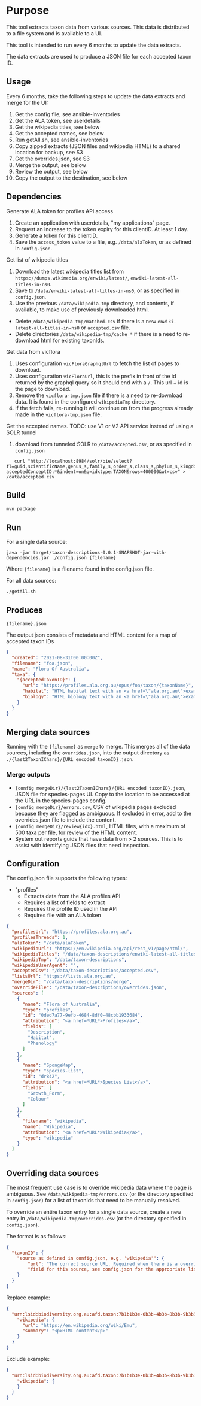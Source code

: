 # Purpose
This tool extracts taxon data from various sources. This data is distributed to a file system and is available to a UI.

This tool is intended to run every 6 months to update the data extracts.

The data extracts are used to produce a JSON file for each accepted taxon ID.

## Usage
Every 6 months, take the following steps to update the data extracts and merge for the UI:
1. Get the config file, see ansible-inventories
2. Get the ALA token, see userdetails
3. Get the wikipedia titles, see below
4. Get the accepted names, see below 
5. Run getAll.sh, see ansible-inventories 
6. Copy zipped extracts (JSON files and wikipedia HTML) to a shared location for backup, see S3 
7. Get the overrides.json, see S3 
8. Merge the output, see below 
9. Review the output, see below 
10. Copy the output to the destination, see below

## Dependencies
Generate ALA token for profiles API access
1. Create an application with userdetails, "my applications" page.
2. Request an increase to the token expiry for this clientID. At least 1 day.
3. Generate a token for this clientID.
4. Save the `access_token` value to a file, e.g. `/data/alaToken`, or as defined in `config.json`.

Get list of wikipedia titles 
1. Download the latest wikipedia titles list from `https://dumps.wikimedia.org/enwiki/latest/`, `enwiki-latest-all-titles-in-ns0`.
2. Save to `/data/enwiki-latest-all-titles-in-ns0`, or as specified in `config.json`.
3. Use the previous `/data/wikipedia-tmp` directory, and contents, if available, to make use of previously downloaded html. 
 - Delete `/data/wikipedia-tmp/matched.csv` if there is a new `enwiki-latest-all-titles-in-ns0` or `accepted.csv` file.
 - Delete directories `/data/wikipedia-tmp/cache_*` if there is a need to re-download html for existing taxonIds.

Get data from vicflora
1. Uses configuration `vicFloraGraphqlUrl` to fetch the list of pages to download. 
2. Uses configuration `vicFloraUrl`, this is the prefix in front of the id returned by the graphql query so it should end with a `/`. This url + id is the page to download.
3. Remove the `vicflora-tmp.json` file if there is a need to re-download data. It is found in the configured `wikipediaTmp` directory.
4. If the fetch fails, re-running it will continue on from the progress already made in the `vicflora-tmp.json` file.

Get the accepted names. TODO: use V1 or V2 API service instead of using a SOLR tunnel
1. download from tunneled SOLR to `/data/accepted.csv`, or as specified in `config.json`
```shell
   curl "http://localhost:8984/solr/bie/select?fl=guid,scientificName,genus_s,family_s,order_s,class_s,phylum_s,kingdom_s&fq=-acceptedConceptID:*&indent=on&q=idxtype:TAXON&rows=400000&wt=csv" > /data/accepted.csv
```

## Build

```shell
mvn package
```

## Run

For a single data source:
```shell
java -jar target/taxon-descriptions-0.0.1-SNAPSHOT-jar-with-dependencies.jar ./config.json {filename}
```
Where `{filename}` is a filename found in the config.json file.

For all data sources:
```shell
./getAll.sh
```

## Produces
```shell
{filename}.json
```

The output json consists of metadata and HTML content for a map of accepted taxon IDs

```json
{
  "created": "2021-08-31T00:00:00Z",
  "filename": "foa.json",
  "name": "Flora Of Australia",
  "taxa": {
    "{acceptedTaxonID}": {
      "url": "https://profiles.ala.org.au/opus/foa/taxon/{taxonName}",
      "habitat": "HTML habitat text with an <a href=\"ala.org.au\">example a tag</>",
      "biology": "HTML biology text with an <a href=\"ala.org.au\">example a tag</>"
    }
  }
}
```

## Merging data sources

Running with the `{filename}` as `merge` to merge. This merges all of the data sources, including the
`overrides.json`, into the output directory as `./{last2TaxonIChars}/{URL encoded taxonID}.json`.

### Merge outputs
- `{config mergeDir}/{last2TaxonIChars}/{URL encoded taxonID}.json`, JSON file for species-pages UI. Copy to the location to be accessed at the URL in the species-pages config.
- `{config mergeDir}/errors.csv`, CSV of wikipedia pages excluded because they are flagged as ambiguous. If excluded in error, add to the overrides.json file to include the content.
- `{config mergeDir}/review{idx}.html`, HTML files, with a maximum of 500 taxa per file, for review of the HTML content.
- System out reports guids that have data from > 2 sources. This is to assist with identifying JSON files that need inspection.

## Configuration

The config.json file supports the following types:
- "profiles"
  - Extracts data from the ALA profiles API
  - Requires a list of fields to extract
  - Requires the profile ID used in the API
  - Requires file with an ALA token

```json
{
  "profilesUrl": "https://profiles.ala.org.au",
  "profilesThreads": 1,
  "alaToken": "/data/alaToken",
  "wikipediaUrl": "https://en.wikipedia.org/api/rest_v1/page/html/",
  "wikipediaTitles": "/data/taxon-descriptions/enwiki-latest-all-titles-in-ns0",
  "wikipediaTmp": "/data/taxon-descriptions",
  "wikipediaUserAgent": "",
  "acceptedCsv": "/data/taxon-descriptions/accepted.csv",
  "listsUrl": "https://lists.ala.org.au",
  "mergeDir": "/data/taxon-descriptions/merge",
  "overrideFile": "/data/taxon-descriptions/overrides.json",
  "sources": [
    {
      "name": "Flora of Australia",
      "type": "profiles",
      "id": "0ded7a77-9efb-4684-8df0-48cbb1933684",
      "attribution": "<a href=*URL*>Profiles</a>",
      "fields": [
        "Description",
        "Habitat",
        "Phenology"
      ]
    },
    {
      "name": "SpongeMap",
      "type": "species-list",
      "id": "dr842",
      "attribution": "<a href=*URL*>Species List</a>",
      "fields": [
        "Growth_Form",
        "Colour"
      ]
    },
    {
      "filename": "wikipedia",
      "name": "Wikipedia",
      "attribution": "<a href=*URL*>Wikipedia</a>",
      "type": "wikipedia"
    }
  ]
}
```

## Overriding data sources

The most frequent use case is to override wikipedia data where the page is ambiguous. See `/data/wikipedia-tmp/errors.csv` (or the directory specified in `config.json`) for a list of taxonIds that need to be manually resolved.

To override an entire taxon entry for a single data source, create a new entry in `/data/wikipedia-tmp/overrides.csv` (or the directory specified in `config.json`).

The format is as follows:
```json
{
  "taxonID": {
    "source as defined in config.json, e.g. 'wikipedia'": {
        "url": "The correct source URL. Required when there is a override. Not required when excluding this source for this taxonId",
        "field for this source, see config.json for the appropriate list": "<p>HTML content</p>"
    }
  }
}
```

Replace example:
```json
{
  "urn:lsid:biodiversity.org.au:afd.taxon:7b1b1b3e-0b3b-4b3b-8b3b-9b3b3b3b3b3b": {
    "wikipedia": {
      "url": "https://en.wikipedia.org/wiki/Emu",
      "summary": "<p>HTML content</p>"
    }
  }
}
```

Exclude example:
```json
{
  "urn:lsid:biodiversity.org.au:afd.taxon:7b1b1b3e-0b3b-4b3b-8b3b-9b3b3b3b3b3b": {
    "wikipedia": {
    }
  }
}
```
